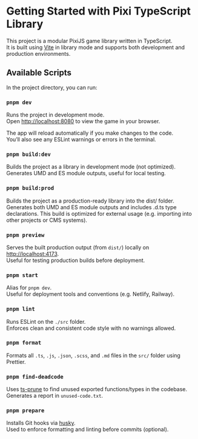 # Getting Started with Pixi TypeScript Library

This project is a modular PixiJS game library written in TypeScript.  
It is built using [Vite](https://vitejs.dev) in library mode and supports both development and production environments.

## Available Scripts

In the project directory, you can run:

### `pnpm dev`

Runs the project in development mode.  
Open [http://localhost:8080](http://localhost:8080) to view the game in your browser.

The app will reload automatically if you make changes to the code.  
You’ll also see any ESLint warnings or errors in the terminal.

### `pnpm build:dev`

Builds the project as a library in development mode (not optimized).
Generates UMD and ES module outputs, useful for local testing.

### `pnpm build:prod`

Builds the project as a production-ready library into the dist/ folder.
Generates both UMD and ES module outputs and includes .d.ts type declarations.
This build is optimized for external usage (e.g. importing into other projects or CMS systems).

### `pnpm preview`

Serves the built production output (from `dist/`) locally on [http://localhost:4173](http://localhost:4173).  
Useful for testing production builds before deployment.

### `pnpm start`

Alias for `pnpm dev`.  
Useful for deployment tools and conventions (e.g. Netlify, Railway).

### `pnpm lint`

Runs ESLint on the `./src` folder.  
Enforces clean and consistent code style with no warnings allowed.

### `pnpm format`

Formats all `.ts`, `.js`, `.json`, `.scss`, and `.md` files in the `src/` folder using Prettier.

### `pnpm find-deadcode`

Uses [ts-prune](https://github.com/nadeesha/ts-prune) to find unused exported functions/types in the codebase.  
Generates a report in `unused-code.txt`.

### `pnpm prepare`

Installs Git hooks via [husky](https://typicode.github.io/husky/#/).  
Used to enforce formatting and linting before commits (optional).
